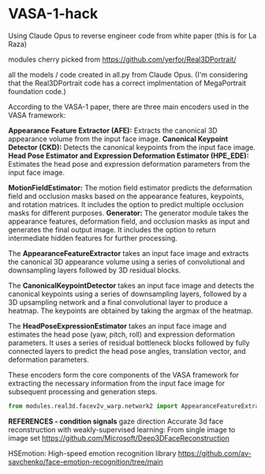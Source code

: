 # VASA-1-hack
Using Claude Opus to reverse engineer code from white paper (this is for La Raza)


modules cherry picked from 
https://github.com/yerfor/Real3DPortrait/


all the models / code created in all.py from Claude Opus.
(I'm considering that the Real3DPortrait code has a correct implmentation of MegaPortrait foundation code.)


According to the VASA-1 paper, there are three main encoders used in the VASA framework:

**Appearance Feature Extractor (AFE):** Extracts the canonical 3D appearance volume from the input face image.
**Canonical Keypoint Detector (CKD):** Detects the canonical keypoints from the input face image.
**Head Pose Estimator and Expression Deformation Estimator (HPE_EDE):** Estimates the head pose and expression deformation parameters from the input face image.

**MotionFieldEstimator:** The motion field estimator predicts the deformation field and occlusion masks based on the appearance features, keypoints, and rotation matrices. It includes the option to predict multiple occlusion masks for different purposes.
**Generator:** The generator module takes the appearance features, deformation field, and occlusion masks as input and generates the final output image. It includes the option to return intermediate hidden features for further processing.



The **AppearanceFeatureExtractor** takes an input face image and extracts the canonical 3D appearance volume using a series of convolutional and downsampling layers followed by 3D residual blocks.

The **CanonicalKeypointDetector** takes an input face image and detects the canonical keypoints using a series of downsampling layers, followed by a 3D upsampling network and a final convolutional layer to produce a heatmap. The keypoints are obtained by taking the argmax of the heatmap.

The **HeadPoseExpressionEstimator** takes an input face image and estimates the head pose (yaw, pitch, roll) and expression deformation parameters. It uses a series of residual bottleneck blocks followed by fully connected layers to predict the head pose angles, translation vector, and deformation parameters.


These encoders form the core components of the VASA framework for extracting the necessary information from the input face image for subsequent processing and generation steps.


```python
from modules.real3d.facev2v_warp.network2 import AppearanceFeatureExtractor, CanonicalKeypointDetector, PoseExpressionEstimator, MotionFieldEstimator, Generator

```




**REFERENCES - condition signals**
gaze direction
Accurate 3d face reconstruction with weakly-supervised learning: From single image to image set
https://github.com/Microsoft/Deep3DFaceReconstruction

HSEmotion: High-speed emotion recognition library
https://github.com/av-savchenko/face-emotion-recognition/tree/main